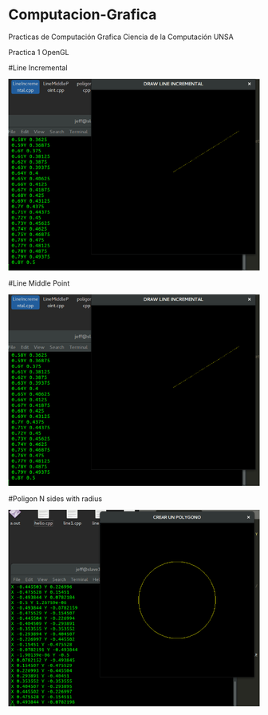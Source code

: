 # Computacion-Grafica
Practicas de Computación Grafica Ciencia de la Computación UNSA

Practica 1 OpenGL

#Line Incremental

![alt text](PRACTICA%201/line1.png)

#Line Middle Point

![alt text](PRACTICA%201/line1.png)


#Poligon N sides with radius

![alt text](PRACTICA%201/poligono.png)
